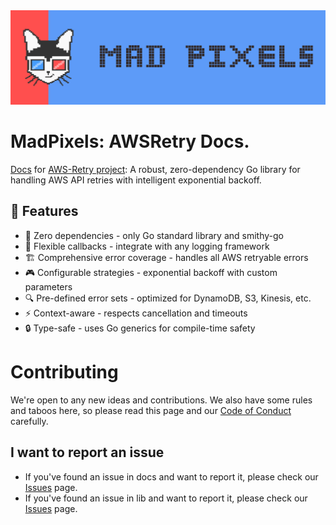 <picture>
    <source media="(prefers-color-scheme: dark)" srcset="https://github.com/Mad-Pixels/.github/raw/main/profile/banner.png">
    <source media="(prefers-color-scheme: light)" srcset="https://github.com/Mad-Pixels/.github/raw/main/profile/banner.png">
    <img
        alt="MadPixels"
        src="https://github.com/Mad-Pixels/.github/raw/main/profile/banner.png">
</picture>

# MadPixels: AWSRetry Docs.
[Docs](https://awsretry.madpixels.io) for [AWS-Retry project](https://github.com/Mad-Pixels/awsretry): A robust, zero-dependency Go library for handling AWS API retries with intelligent exponential backoff.

## 🌟 Features
- 🎯 Zero dependencies - only Go standard library and smithy-go
- 🔧 Flexible callbacks - integrate with any logging framework
- 🏗️ Comprehensive error coverage - handles all AWS retryable errors
- 🎮 Configurable strategies - exponential backoff with custom parameters
- 🔍 Pre-defined error sets - optimized for DynamoDB, S3, Kinesis, etc.
- ⚡ Context-aware - respects cancellation and timeouts
- 🔒 Type-safe - uses Go generics for compile-time safety

# Contributing
We're open to any new ideas and contributions. We also have some rules and taboos here, so please read this page and our [Code of Conduct](/CODE_OF_CONDUCT.md) carefully.

## I want to report an issue
- If you've found an issue in docs and want to report it, please check our [Issues](https://github.com/Mad-Pixels/awsretry-docs/issues) page.
- If you've found an issue in lib and want to report it, please check our [Issues](https://github.com/Mad-Pixels/awsretry/issues) page.